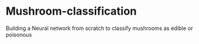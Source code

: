 # Mushroom-classification
Building a Neural network from scratch to classify mushrooms as edible or poisonous

